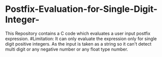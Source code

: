 # Postfix-Evaluation-for-Single-Digit-Integer-
This Repository contains a C code which evaluates a user input postfix expression.
#Limitation: It can only evaluate the expression only for single digit positive integers. As the input is taken as a string so it can't detect multi digit or any negative number or any float type number.
